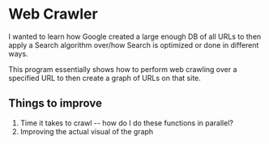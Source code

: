 # Web Crawler

I wanted to learn how Google created a large enough DB of all URLs to then apply a Search algorithm over/how Search is optimized or done in different ways.

This program essentially shows how to perform web crawling over a specified URL to then create a graph of URLs on that site.

## Things to improve
1. Time it takes to crawl -- how do I do these functions in parallel?
2. Improving the actual visual of the graph